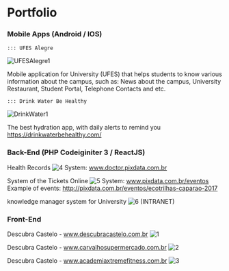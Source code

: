 # Portfolio

### Mobile Apps (Android / IOS)

    ::: UFES Alegre
    
![UFESAlegre1](https://user-images.githubusercontent.com/8316624/97312084-76311f80-183b-11eb-8f51-c1a94ee1fdd9.png)


Mobile application for University (UFES) that helps students to know various information about the campus, such as: News about the campus, University Restaurant, Student Portal, Telephone Contacts and etc.

    ::: Drink Water Be Healthy
    
![DrinkWater1](https://user-images.githubusercontent.com/8316624/97312000-63b6e600-183b-11eb-8e0f-2703b570bd14.png)

The best hydration app, with daily alerts to remind you
https://drinkwaterbehealthy.com/


### Back-End (PHP Codeiginiter 3 / ReactJS)
Health Records
![4](https://user-images.githubusercontent.com/8316624/39312896-a0a6e12e-493e-11e8-8bf5-d8b6275ff929.jpg)
System: www.doctor.pixdata.com.br

System of the Tickets Online
![5](https://user-images.githubusercontent.com/8316624/39312897-a0b5bcf8-493e-11e8-858c-77e089375779.jpg)
System: www.pixdata.com.br/eventos
Example of events: http://pixdata.com.br/eventos/ecotrilhas-caparao-2017


knowledge manager system for University
![6](https://user-images.githubusercontent.com/8316624/39312891-a020326e-493e-11e8-8650-a223fe3693c7.jpg)
(INTRANET)



### Front-End
Descubra Castelo - www.descubracastelo.com.br
![1](https://user-images.githubusercontent.com/8316624/39312892-a02eba64-493e-11e8-9aca-f564657e6c5e.jpg)

Descubra Castelo - www.carvalhosupermercado.com.br
![2](https://user-images.githubusercontent.com/8316624/39312893-a041a0ca-493e-11e8-9dbd-6d2f08e1ebd4.jpg)

Descubra Castelo - www.academiaxtremefitness.com.br
![3](https://user-images.githubusercontent.com/8316624/39312895-a098cda0-493e-11e8-8111-47efcd167148.jpg)
